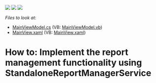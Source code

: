 <!-- default badges list -->
![](https://img.shields.io/endpoint?url=https://codecentral.devexpress.com/api/v1/VersionRange/128642114/15.2.4%2B)
[![](https://img.shields.io/badge/Open_in_DevExpress_Support_Center-FF7200?style=flat-square&logo=DevExpress&logoColor=white)](https://supportcenter.devexpress.com/ticket/details/T315620)
[![](https://img.shields.io/badge/📖_How_to_use_DevExpress_Examples-e9f6fc?style=flat-square)](https://docs.devexpress.com/GeneralInformation/403183)
<!-- default badges end -->
<!-- default file list -->
*Files to look at*:

* [MainViewModel.cs](./CS/StandaloneReportManagerServiceExample/ViewModels/MainViewModel.cs) (VB: [MainViewModel.vb](./VB/StandaloneReportManagerServiceExample/ViewModels/MainViewModel.vb))
* [MainView.xaml](./CS/StandaloneReportManagerServiceExample/Views/MainView.xaml) (VB: [MainView.xaml](./VB/StandaloneReportManagerServiceExample/Views/MainView.xaml))
<!-- default file list end -->
# How to: Implement the report management functionality using StandaloneReportManagerService

<br/>


